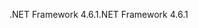 <span data-ttu-id="7ada3-101">.NET Framework 4.6.1</span><span class="sxs-lookup"><span data-stu-id="7ada3-101">.NET Framework 4.6.1</span></span>